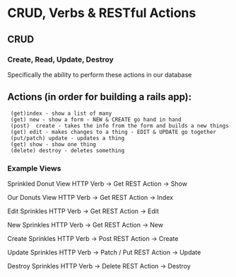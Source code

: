 # **CRUD, Verbs & RESTful Actions**


## **CRUD**
### Create, Read, Update, Destroy

Specifically the ability to perform these actions in our database
  



## Actions (in order for building a rails app):
     
     (get)index - show a list of many
     (get) new - show a form - NEW & CREATE go hand in hand
     (post)  create - takes the info from the form and builds a new things
     (get) edit - makes changes to a thing - EDIT & UPDATE go together
     (put/patch) update - updates a thing 
     (get) show - show one thing
     (delete) destroy - deletes something 
          
          



### **Example Views**

Sprinkled Donut View
HTTP Verb → Get
REST Action → Show

Our Donuts View
HTTP Verb → Get
REST Action → Index 

Edit Sprinkles
HTTP Verb → Get
REST Action → Edit

New Sprinkles
HTTP Verb → Get
REST Action → New

Create Sprinkles
HTTP Verb → Post
REST Action → Create

Update Sprinkles
HTTP Verb → Patch / Put
REST Action → Update

Destroy Sprinkles
HTTP Verb → Delete
REST Action → Destroy
